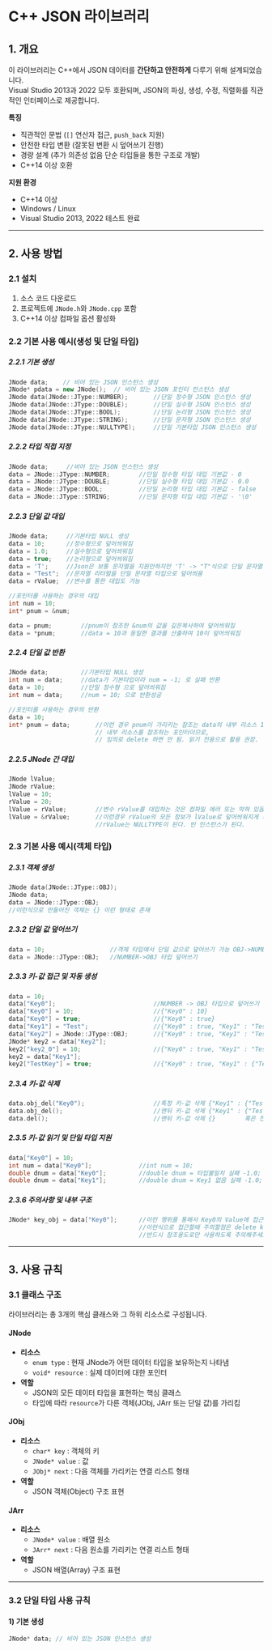 # C++ JSON 라이브러리

## 1. 개요
이 라이브러리는 C++에서 JSON 데이터를 **간단하고 안전하게** 다루기 위해 설계되었습니다.  
Visual Studio 2013과 2022 모두 호환되며, JSON의 파싱, 생성, 수정, 직렬화를 직관적인 인터페이스로 제공합니다.

**특징**
- 직관적인 문법 (`[]` 연산자 접근, `push_back` 지원)
- 안전한 타입 변환 (잘못된 변환 시 덮어쓰기 진행)
- 경량 설계 (추가 의존성 없음 단순 타입들을 통한 구조로 개발)
- C++14 이상 호환

**지원 환경**
- C++14 이상
- Windows / Linux
- Visual Studio 2013, 2022 테스트 완료

---

## 2. 사용 방법

### 2.1 설치
1. 소스 코드 다운로드
2. 프로젝트에 `JNode.h`와 `JNode.cpp` 포함
3. C++14 이상 컴파일 옵션 활성화

### 2.2 기본 사용 예시(생성 및 단일 타입)
##### 2.2.1 기본 생성
```cpp
JNode data;    // 비어 있는 JSON 인스턴스 생성
JNode* pdata = new JNode();  // 비어 있는 JSON 포인터 인스턴스 생성
JNode data(JNode::JType::NUMBER);       //단일 정수형 JSON 인스턴스 생성
JNode data(JNode::JType::DOUBLE);       //단일 실수형 JSON 인스턴스 생성
JNode data(JNode::JType::BOOL);         //단일 논리형 JSON 인스턴스 생성
JNode data(JNode::JType::STRING);       //단일 문자형 JSON 인스턴스 생성
JNode data(JNode::JType::NULLTYPE);     //단일 기본타입 JSON 인스턴스 생성
```
##### 2.2.2 타입 직접 지정
```cpp
JNode data;     //비어 있는 JSON 인스턴스 생성
data = JNode::JType::NUMBER;        //단일 정수형 타입 대입 기본값 - 0
data = JNode::JType::DOUBLE;        //단일 실수형 타입 대입 기본값 - 0.0
data = JNode::JType::BOOL;          //단일 논리형 타입 대입 기본값 - false
data = JNode::JType::STRING;        //단일 문자형 타입 대입 기본값 - '\0'
```
##### 2.2.3 단일 값 대입
```cpp
JNode data;     //기본타입 NULL 생성
data = 10;      //정수형으로 덮어씌워짐
data = 1.0;     //실수형으로 덮어씌워짐
data = true;    //논리형으로 덮어씌워짐
data = 'T';     //Json은 보통 문자열을 지원안하지만 'T' -> "T"식으로 단일 문자열 타입으로 덮어씌워짐
data = "Test";  //문자열 리터럴을 단일 문자열 타입으로 덮어씌움
data = rValue;  //변수를 통한 대입도 가능

//포인터를 사용하는 경우의 대입
int num = 10;
int* pnum = &num;

data = pnum;        //pnum이 참조한 &num의 값을 깊은복사하여 덮어씌워짐
data = *pnum;       //data = 10과 동일한 결과를 산출하여 10이 덮어씌워짐
```
##### 2.2.4 단일 값 반환
```cpp
JNode data;         //기본타입 NULL 생성
int num = data;     //data가 기본타입이라 num = -1; 로 실패 반환
data = 10;          //단일 정수형 으로 덮어씌워짐
int num = data;     //num = 10; 으로 반환성공

//포인터를 사용하는 경우의 반환
data = 10;
int* pnum = data;       //이런 경우 pnum이 가리키는 참조는 data의 내부 리소스 10을 가리키게 된다.
                        // 내부 리소스를 참조하는 포인터이므로, 
                        // 임의로 delete 하면 안 됨. 읽기 전용으로 활용 권장.
```
##### 2.2.5 JNode 간 대입
```cpp
JNode lValue;
JNode rValue;
lValue = 10;
rValue = 20;
lValue = rValue;        //변수 rValue를 대입하는 것은 컴파일 에러 또는 막혀 있음 (이중 소멸 방지)
lValue = &rValue;       //이런경우 rValue의 모든 정보가 lValue로 덮어씌워지게 되며
                        //rValue는 NULLTYPE이 된다. 빈 인스턴스가 된다.
```

### 2.3 기본 사용 예시(객체 타입)
##### 2.3.1 객체 생성
```cpp
JNode data(JNode::JType::OBJ);
JNode data;
data = JNode::JType::OBJ;
//이런식으로 만들어진 객체는 {} 이런 형태로 존재
```
##### 2.3.2 단일 값 덮어쓰기
```cpp
data = 10;                  //객체 타입에서 단일 값으로 덮어쓰기 가능 OBJ->NUMBER 타입 덮어쓰기
data = JNode::JType::OBJ;   //NUMBER->OBJ 타입 덮어쓰기
```

##### 2.3.3 키-값 접근 및 자동 생성
```cpp
data = 10;
data["Key0"];                           //NUMBER -> OBJ 타입으로 덮어쓰기 및 키생성 내부생김새 {"Key0" : null} 이런 구조
data["Key0"] = 10;                      //{"Key0" : 10}
data["Key0"] = true;                    //{"Key0" : true}
data["Key1"] = "Test";                  //{"Key0" : true, "Key1" : "Test"}
data["Key2"] = JNode::JType::OBJ;       //{"Key0" : true, "Key1" : "Test", "Key2" : {}}
JNode* key2 = data["Key2"];
key2["key2_0"] = 10;                    //{"Key0" : true, "Key1" : "Test", "Key2" : {"key2_0" : 10}}
key2 = data["Key1"];
key2["TestKey"] = true;                 //{"Key0" : true, "Key1" : {"TestKey" : true}, "Key2" : {"key2_0" : 10}}
```

##### 2.3.4 키-값 삭제
```cpp
data.obj_del("Key0");                   //특정 키-값 삭제 {"Key1" : {"TestKey" : true}, "Key2" : {"key2_0" : 10}}
data.obj_del();                         //맨뒤 키-값 삭제 {"Key1" : {"TestKey" : true}}
data.del();                             //맨뒤 키-값 삭제 {}        혹은 전체삭제로 만드는것도 좋을거 같음
```

##### 2.3.5 키-값 읽기 및 단일 타입 지원
```cpp
data["Key0"] = 10;
int num = data["Key0"];             //int num = 10;
double dnum = data["Key0"];         //double dnum = 타입불일치 실패 -1.0;
double dnum = data["Key1"];         //double dnum = Key1 없음 실패 -1.0;
```

##### 2.3.6 주의사항 및 내부 구조
```cpp
JNode* key_obj = data["Key0"];      //이런 행위를 통해서 Key0의 Value에 접근이 가능합니다.
                                    //이런식으로 접근할때 주의할점은 delete key_obj를 하면 이중 delete 소멸이 일어납니다.
                                    //반드시 참조용도로만 사용하도록 주의해주세요
```

---



## 3. 사용 규칙

### 3.1 클래스 구조
라이브러리는 총 3개의 핵심 클래스와 그 하위 리소스로 구성됩니다.

#### JNode
- **리소스**
  - `enum type` : 현재 JNode가 어떤 데이터 타입을 보유하는지 나타냄
  - `void* resource` : 실제 데이터에 대한 포인터
- **역할**
  - JSON의 모든 데이터 타입을 표현하는 핵심 클래스
  - 타입에 따라 `resource`가 다른 객체(JObj, JArr 또는 단일 값)를 가리킴

#### JObj
- **리소스**
  - `char* key` : 객체의 키
  - `JNode* value` : 값
  - `JObj* next` : 다음 객체를 가리키는 연결 리스트 형태
- **역할**
  - JSON 객체(Object) 구조 표현

#### JArr
- **리소스**
  - `JNode* value` : 배열 원소
  - `JArr* next` : 다음 원소를 가리키는 연결 리스트 형태
- **역할**
  - JSON 배열(Array) 구조 표현

---

### 3.2 단일 타입 사용 규칙

#### 1) 기본 생성
```cpp
JNode* data; // 비어 있는 JSON 인스턴스 생성
